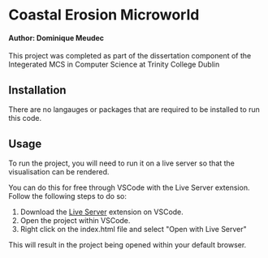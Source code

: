 # Coastal Erosion Microworld
#### Author: Dominique Meudec

This project was completed as part of the dissertation component of the Integerated MCS in Computer Science at 
Trinity College Dublin

## Installation

There are no langauges or packages that are required to be installed to run this code.

## Usage

To run the project, you will need to run it on a live server so that the visualisation can be rendered.

You can do this for free through VSCode with the Live Server extension. Follow the following steps to do so:

1. Download the [Live Server](https://marketplace.visualstudio.com/items?itemName=ritwickdey.LiveServer) extension on VSCode.
2. Open the project within VSCode.
3. Right click on the index.html file and select "Open with Live Server"

This will result in the project being opened within your default browser.
